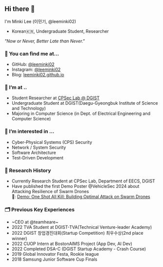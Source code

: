 ## Hi there 👋
I'm Minki Lee (이민기, @leeminki02)
- Korean🇰🇷, Undergraduate Student, Researcher

*"Now or Never, Better Late than Never."*

### 🔎 You can find me at...
- GitHub: [@leeminki02](https://github.com/leeminki02)
- Instagram: [@leeminki02](https://www.instagram.com/leeminki02/)
- Blog: [leeminki02.github.io](https://leeminki02.github.io)

### 🔭 I’m at ..
- Student Researcher at [CPSec Lab @ DGIST](https://cpsec.dgist.ac.kr)
- Undergraduate Student at DGIST(Daegu-Gyeongbuk Institute of Science and Technology)
- Majoring in Computer Science (in Dept. of Electrical Engineering and Computer Science)

### 🌱 I’m interested in ...
- Cyber-Physical Systems (CPS) Security
- Network / System Security
- Software Architecture
- Test-Driven Development

### 🔬 Research History
- Currently Research Student at CPSec Lab, Department of EECS, DGIST
- Have published the first Demo Poster @VehicleSec 2024 about Attacking Resilience of Swarm Drones  
  📄: [Demo: One Shot All Kill: Building Optimal Attack on Swarm Drones](https://www.ndss-symposium.org/wp-content/uploads/vehiclesec2024-8-demo.pdf)

### 🗂 Previous Key Experiences
- ~CEO at @teamheare~
- 2022 TVA Student at DGIST-TVA(Technical Venture-leader Academy)
- 2022 DGIST 창업경진대회(Startup Competition) 최우수상(2nd place winner)
- 2022 CUOP Intern at BostonAIMS Project (App Dev, AI Dev)
- 2022 Completed DSA-C (DGIST Startup Academy - Crash Course)
- 2019 Global Innovator Festa, Rookie league
- 2018 Samsung Junior Software Cup Finals
